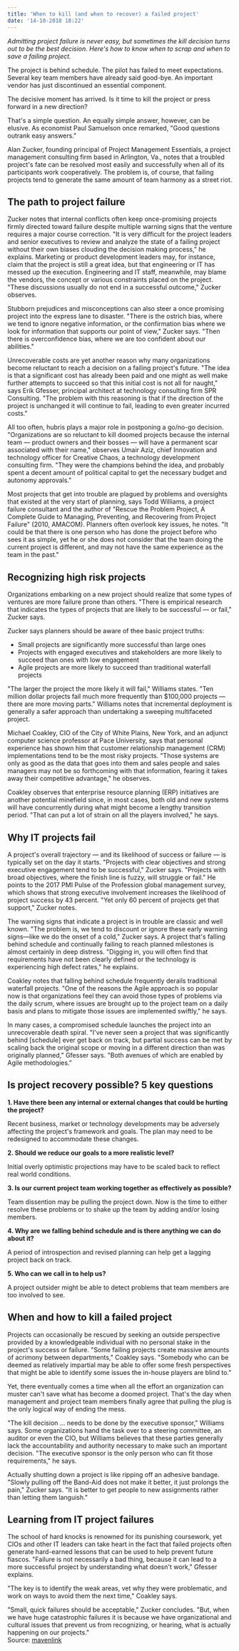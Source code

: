 ```yaml
---
title: 'When to kill (and when to recover) a failed project'
date: '14-10-2018 18:22'
---
```


_Admitting project failure is never easy, but sometimes the kill decision turns out to be the best decision. Here's how to know when to scrap and when to save a failing project._

The project is behind schedule. The pilot has failed to meet expectations. Several key team members have already said good-bye. An important vendor has just discontinued an essential component.

The decisive moment has arrived. Is it time to kill the project or press forward in a new direction?

That's a simple question. An equally simple answer, however, can be elusive. As economist Paul Samuelson once remarked, "Good questions outrank easy answers."

Alan Zucker, founding principal of Project Management Essentials, a project management consulting firm based in Arlington, Va., notes that a troubled project's fate can be resolved most easily and successfully when all of its participants work cooperatively. The problem is, of course, that failing projects tend to generate the same amount of team harmony as a street riot. 

## The path to project failure

Zucker notes that internal conflicts often keep once-promising projects firmly directed toward failure despite multiple warning signs that the venture requires a major course correction. "It is very difficult for the project leaders and senior executives to review and analyze the state of a failing project without their own biases clouding the decision making process," he explains. Marketing or product development leaders may, for instance, claim that the project is still a great idea, but that engineering or IT has messed up the execution. Engineering and IT staff, meanwhile, may blame the vendors, the concept or various constraints placed on the project. "These discussions usually do not end in a successful outcome," Zucker observes.

Stubborn prejudices and misconceptions can also steer a once promising project into the express lane to disaster. "There is the ostrich bias, where we tend to ignore negative information, or the confirmation bias where we look for information that supports our point of view," Zucker says. "Then there is overconfidence bias, where we are too confident about our abilities."

Unrecoverable costs are yet another reason why many organizations become reluctant to reach a decision on a failing project's future. "The idea is that a significant cost has already been paid and one might as well make further attempts to succeed so that this initial cost is not all for naught," says Erik Gfesser, principal architect at technology consulting firm SPR Consulting. "The problem with this reasoning is that if the direction of the project is unchanged it will continue to fail, leading to even greater incurred costs."

All too often, hubris plays a major role in postponing a go/no-go decision. "Organizations are so reluctant to kill doomed projects because the internal team — product owners and their bosses — will have a permanent scar associated with their name," observes Umair Aziz, chief Innovation and technology officer for Creative Chaos, a technology development consulting firm. "They were the champions behind the idea, and probably spent a decent amount of political capital to get the necessary budget and autonomy approvals."

Most projects that get into trouble are plagued by problems and oversights that existed at the very start of planning, says Todd Williams, a project failure consultant and the author of "Rescue the Problem Project, A Complete Guide to Managing, Preventing, and Recovering from Project Failure" (2010, AMACOM). Planners often overlook key issues, he notes. "It could be that there is one person who has done the project before who sees it as simple, yet he or she does not consider that the team doing the current project is different, and may not have the same experience as the team in the past."

## Recognizing high risk projects

Organizations embarking on a new project should realize that some types of ventures are more failure prone than others. "There is empirical research that indicates the types of projects that are likely to be successful — or fail," Zucker says.

Zucker says planners should be aware of thee basic project truths:

* Small projects are significantly more successful than large ones
* Projects with engaged executives and stakeholders are more likely to succeed than ones with low engagement
* Agile projects are more likely to succeed than traditional waterfall projects

"The larger the project the more likely it will fail," Williams states. "Ten million dollar projects fail much more frequently than $100,000 projects — there are more moving parts." Williams notes that incremental deployment is generally a safer approach than undertaking a sweeping multifaceted project.

Michael Coakley, CIO of the City of White Plains, New York, and an adjunct computer science professor at Pace University, says that personal experience has shown him that customer relationship management (CRM) implementations tend to be the most risky projects. "Those systems are only as good as the data that goes into them and sales people and sales managers may not be so forthcoming with that information, fearing it takes away their competitive advantage," he observes.

Coakley observes that enterprise resource planning (ERP) initiatives are another potential minefield since, in most cases, both old and new systems will have concurrently during what might become a lengthy transition period. "That can put a lot of strain on all the players involved," he says.

## Why IT projects fail

A project's overall trajectory — and its likelihood of success or failure — is typically set on the day it starts. "Projects with clear objectives and strong executive engagement tend to be successful," Zucker says. "Projects with broad objectives, where the finish line is fuzzy, will struggle or fail." He points to the 2017 PMI Pulse of the Profession global management survey, which shows that strong executive involvement increases the likelihood of project success by 43 percent. "Yet only 60 percent of projects get that support," Zucker notes.

The warning signs that indicate a project is in trouble are classic and well known. "The problem is, we tend to discount or ignore these early warning signs—like we do the onset of a cold," Zucker says. A project that's falling behind schedule and continually failing to reach planned milestones is almost certainly in deep distress. "Digging in, you will often find that requirements have not been clearly defined or the technology is experiencing high defect rates," he explains.

Coakley notes that falling behind schedule frequently derails traditional waterfall projects. "One of the reasons the Agile approach is so popular now is that organizations feel they can avoid those types of problems via the daily scrum, where issues are brought up to the project team on a daily basis and plans to mitigate those issues are implemented swiftly," he says.

In many cases, a compromised schedule launches the project into an unrecoverable death spiral. "I've never seen a project that was significantly behind [schedule] ever get back on track, but partial success can be met by scaling back the original scope or moving in a different direction than was originally planned," Gfesser says. "Both avenues of which are enabled by Agile methodologies."

## Is project recovery possible? 5 key questions

**1. Have there been any internal or external changes that could be hurting the project?**

Recent business, market or technology developments may be adversely affecting the project's framework and goals. The plan may need to be redesigned to accommodate these changes.

**2. Should we reduce our goals to a more realistic level?**

Initial overly optimistic projections may have to be scaled back to reflect real world conditions.

**3. Is our current project team working together as effectively as possible?**

Team dissention may be pulling the project down. Now is the time to either resolve these problems or to shake up the team by adding and/or losing members.

**4. Why are we falling behind schedule and is there anything we can do about it?**

A period of introspection and revised planning can help get a lagging project back on track.

**5. Who can we call in to help us?**

A project outsider might be able to detect problems that team members are too involved to see.

## When and how to kill a failed project

Projects can occasionally be rescued by seeking an outside perspective provided by a knowledgeable individual with no personal stake in the project's success or failure. "Some failing projects create massive amounts of acrimony between departments," Coakley says. "Somebody who can be deemed as relatively impartial may be able to offer some fresh perspectives that might be able to identify some issues the in-house players are blind to."

Yet, there eventually comes a time when all the effort an organization can muster can't save what has become a doomed project. That's the day when management and project team members finally agree that pulling the plug is the only logical way of ending the mess.

"The kill decision ... needs to be done by the executive sponsor," Williams says. Some organizations hand the task over to a steering committee, an auditor or even the CIO, but Williams believes that these parties generally lack the accountability and authority necessary to make such an important decision. "The executive sponsor is the only person who can fit those requirements," he says.

Actually shutting down a project is like ripping off an adhesive bandage. "Slowly pulling off the Band-Aid does not make it better, it just prolongs the pain," Zucker says. "It is better to get people to new assignments rather than letting them languish."

## Learning from IT project failures

The school of hard knocks is renowned for its punishing coursework, yet CIOs and other IT leaders can take heart in the fact that failed projects often generate hard-earned lessons that can be used to help prevent future fiascos. "Failure is not necessarily a bad thing, because it can lead to a more successful project by understanding what doesn't work," Gfesser explains.

"The key is to identify the weak areas, vet why they were problematic, and work on ways to avoid them the next time," Coakley says.

"Small, quick failures should be acceptable," Zucker concludes. "But, when we have huge catastrophic failures it is because we have organizational and cultural issues that prevent us from recognizing, or hearing, what is actually happening on our projects."
<br>
Source: [mavenlink](https://blog.mavenlink.com/)
